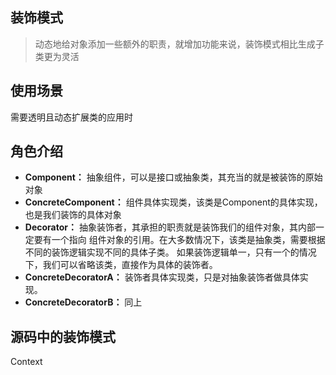 ## 装饰模式
> 动态地给对象添加一些额外的职责，就增加功能来说，装饰模式相比生成子类更为灵活

## 使用场景
需要透明且动态扩展类的应用时

## 角色介绍
* **Component：** 抽象组件，可以是接口或抽象类，其充当的就是被装饰的原始对象
* **ConcreteComponent：** 组件具体实现类，该类是Component的具体实现，也是我们装饰的具体对象
* **Decorator：** 抽象装饰者，其承担的职责就是装饰我们的组件对象，其内部一定要有一个指向
组件对象的引用。在大多数情况下，该类是抽象类，需要根据不同的装饰逻辑实现不同的具体子类。
如果装饰逻辑单一，只有一个的情况下，我们可以省略该类，直接作为具体的装饰者。
* **ConcreteDecoratorA：** 装饰者具体实现类，只是对抽象装饰者做具体实现。
* **ConcreteDecoratorB：** 同上

## 源码中的装饰模式
Context